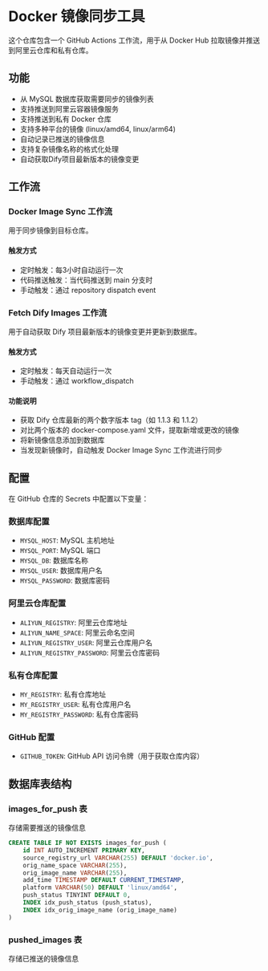 # Docker 镜像同步工具

这个仓库包含一个 GitHub Actions 工作流，用于从 Docker Hub 拉取镜像并推送到阿里云仓库和私有仓库。

## 功能

- 从 MySQL 数据库获取需要同步的镜像列表
- 支持推送到阿里云容器镜像服务
- 支持推送到私有 Docker 仓库
- 支持多种平台的镜像 (linux/amd64, linux/arm64)
- 自动记录已推送的镜像信息
- 支持复杂镜像名称的格式化处理
- 自动获取Dify项目最新版本的镜像变更

## 工作流

### Docker Image Sync 工作流

用于同步镜像到目标仓库。

#### 触发方式

- 定时触发：每3小时自动运行一次
- 代码推送触发：当代码推送到 main 分支时
- 手动触发：通过 repository dispatch event

### Fetch Dify Images 工作流

用于自动获取 Dify 项目最新版本的镜像变更并更新到数据库。

#### 触发方式

- 定时触发：每天自动运行一次
- 手动触发：通过 workflow_dispatch

#### 功能说明

- 获取 Dify 仓库最新的两个数字版本 tag（如 1.1.3 和 1.1.2）
- 对比两个版本的 docker-compose.yaml 文件，提取新增或更改的镜像
- 将新镜像信息添加到数据库
- 当发现新镜像时，自动触发 Docker Image Sync 工作流进行同步

## 配置

在 GitHub 仓库的 Secrets 中配置以下变量：

### 数据库配置
- `MYSQL_HOST`: MySQL 主机地址
- `MYSQL_PORT`: MySQL 端口
- `MYSQL_DB`: 数据库名称
- `MYSQL_USER`: 数据库用户名
- `MYSQL_PASSWORD`: 数据库密码

### 阿里云仓库配置
- `ALIYUN_REGISTRY`: 阿里云仓库地址
- `ALIYUN_NAME_SPACE`: 阿里云命名空间
- `ALIYUN_REGISTRY_USER`: 阿里云仓库用户名
- `ALIYUN_REGISTRY_PASSWORD`: 阿里云仓库密码

### 私有仓库配置
- `MY_REGISTRY`: 私有仓库地址
- `MY_REGISTRY_USER`: 私有仓库用户名
- `MY_REGISTRY_PASSWORD`: 私有仓库密码

### GitHub 配置
- `GITHUB_TOKEN`: GitHub API 访问令牌（用于获取仓库内容）

## 数据库表结构

### images_for_push 表
存储需要推送的镜像信息

```sql
CREATE TABLE IF NOT EXISTS images_for_push (
    id INT AUTO_INCREMENT PRIMARY KEY,
    source_registry_url VARCHAR(255) DEFAULT 'docker.io',
    orig_name_space VARCHAR(255),
    orig_image_name VARCHAR(255),
    add_time TIMESTAMP DEFAULT CURRENT_TIMESTAMP,
    platform VARCHAR(50) DEFAULT 'linux/amd64',
    push_status TINYINT DEFAULT 0,
    INDEX idx_push_status (push_status),
    INDEX idx_orig_image_name (orig_image_name)
)
```

### pushed_images 表
存储已推送的镜像信息
